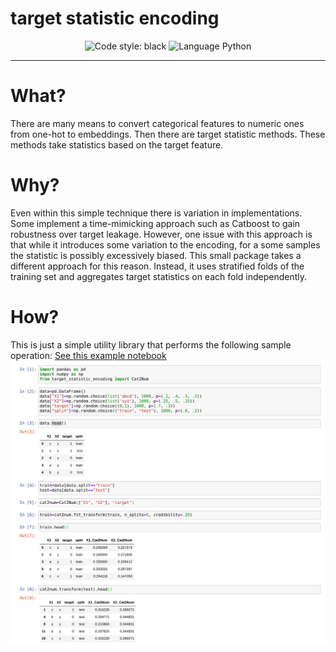 # target statistic encoding

<div align="center">
<img alt="Code style: black" src="https://img.shields.io/badge/code%20style-black-000000.svg">
<img alt="Language Python" src="https://img.shields.io/badge/language-Python-blue">
</div>

---



# What?

There are many means to convert categorical features to numeric ones from one-hot to embeddings. Then there are target statistic methods. These methods take statistics based on the target feature.

# Why?

Even within this simple technique there is variation in implementations. Some implement a time-mimicking approach such as Catboost to gain robustness over target leakage. However, one issue with this approach is that while it introduces some variation to the encoding, for a some samples the statistic is possibly excessively biased. This small package takes a different approach for this reason. Instead, it uses stratified folds of the training set and aggregates target statistics on each fold independently.

# How?

This is just a simple utility library that performs the following sample operation:
[See this example notebook](examples/example.ipynb)
![example usage](assets/example.png)


